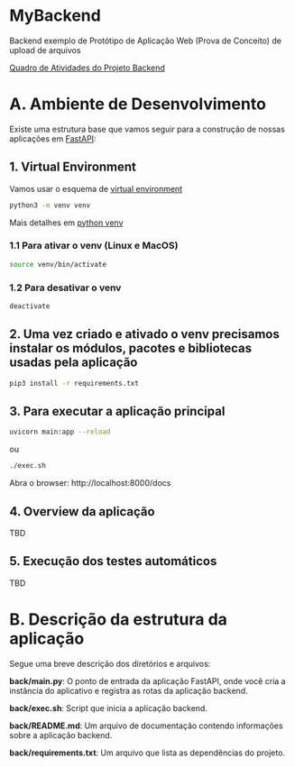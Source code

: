 # MyBackend

Backend exemplo de Protótipo de Aplicação Web (Prova de Conceito) de upload de arquivos

[Quadro de Atividades do Projeto Backend](TBD)

# A. Ambiente de Desenvolvimento

Existe uma estrutura base que vamos seguir para a construção de nossas aplicações em [FastAPI](https://fastapi.tiangolo.com/): 

## 1. Virtual Environment

Vamos usar o esquema de [virtual environment](https://docs.python.org/3/library/venv.html)

```bash
python3 -m venv venv
```

Mais detalhes em [python venv](https://packaging.python.org/en/latest/guides/installing-using-pip-and-virtual-environments/#creating-a-virtual-environment)

### 1.1 Para ativar o venv (Linux e MacOS)

```bash
source venv/bin/activate
```

### 1.2 Para desativar o venv 

```bash
deactivate
```

## 2. Uma vez criado e ativado o venv precisamos instalar os módulos, pacotes e bibliotecas usadas pela aplicação

```bash
pip3 install -r requirements.txt
```

## 3. Para executar a aplicação principal

```bash
uvicorn main:app --reload
```
ou 
```bash
./exec.sh
```

Abra o browser: http://localhost:8000/docs

## 4. Overview da aplicação

TBD

## 5. Execução dos testes automáticos

TBD

# B. Descrição da estrutura da aplicação

Segue uma breve descrição dos diretórios e arquivos:

**back/main.py**: O ponto de entrada da aplicação FastAPI, onde você cria a instância do aplicativo e registra as rotas da aplicação backend.

**back/exec.sh**: Script que inicia a aplicação backend.

**back/README.md**: Um arquivo de documentação contendo informações sobre a aplicação backend.

**back/requirements.txt**: Um arquivo que lista as dependências do projeto.